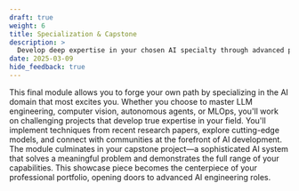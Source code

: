 ```yaml
---
draft: true
weight: 6
title: Specialization & Capstone
description: >
  Develop deep expertise in your chosen AI specialty through advanced projects that push boundaries and showcase your unique capabilities. Your journey culminates in a comprehensive capstone project that integrates everything you've learned, demonstrating senior-level skills to potential employers or clients.
date: 2025-03-09
hide_feedback: true
---
```


This final module allows you to forge your own path by specializing in the AI domain that most excites you. Whether you choose to master LLM engineering, computer vision, autonomous agents, or MLOps, you'll work on challenging projects that develop true expertise in your field. You'll implement techniques from recent research papers, explore cutting-edge models, and connect with communities at the forefront of AI development. The module culminates in your capstone project—a sophisticated AI system that solves a meaningful problem and demonstrates the full range of your capabilities. This showcase piece becomes the centerpiece of your professional portfolio, opening doors to advanced AI engineering roles.

